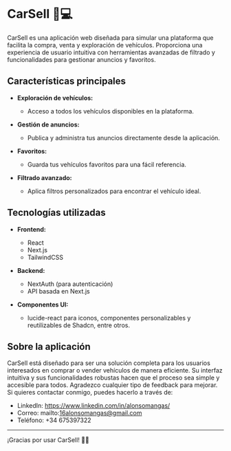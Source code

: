 # CarSell 🚗💻

CarSell es una aplicación web diseñada para simular una plataforma que facilita la compra, venta y exploración de vehículos. Proporciona una experiencia de usuario intuitiva con herramientas avanzadas de filtrado y funcionalidades para gestionar anuncios y favoritos.

## Características principales

- **Exploración de vehículos:**
  - Acceso a todos los vehículos disponibles en la plataforma.

- **Gestión de anuncios:**
  - Publica y administra tus anuncios directamente desde la aplicación.

- **Favoritos:**
  - Guarda tus vehículos favoritos para una fácil referencia.

- **Filtrado avanzado:**
  - Aplica filtros personalizados para encontrar el vehículo ideal.

## Tecnologías utilizadas

- **Frontend:**
  - React
  - Next.js
  - TailwindCSS

- **Backend:**
  - NextAuth (para autenticación)
  - API basada en Next.js

- **Componentes UI:**
  - lucide-react para iconos, componentes personalizables y reutilizables de Shadcn, entre otros.

## Sobre la aplicación

CarSell está diseñado para ser una solución completa para los usuarios interesados en comprar o vender vehículos de manera eficiente. Su interfaz intuitiva y sus funcionalidades robustas hacen que el proceso sea simple y accesible para todos. 
Agradezco cualquier tipo de feedback para mejorar. Si quieres contactar conmigo, puedes hacerlo a través de:

- LinkedIn: https://www.linkedin.com/in/alonsomangas/
- Correo: mailto:16alonsomangas@gmail.com
- Teléfono: +34 675397322

---

¡Gracias por usar CarSell! 🚗✨
